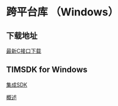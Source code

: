 # 跨平台库 （Windows）

## 下载地址

[最新C接口下载](https://imsdk-1252463788.cos.ap-guangzhou.myqcloud.com/4.8.11/cross-platform/TIM_Cross_Platform_Windows_latest.zip)

## TIMSDK for Windows

[集成SDK](https://cloud.tencent.com/document/product/269/33489)

[概述](https://cloud.tencent.com/document/product/269/33490)
